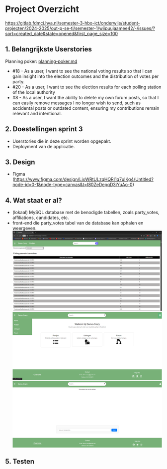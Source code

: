 # Project Overzicht
https://gitlab.fdmci.hva.nl/semester-3-hbo-ict/onderwijs/student-projecten/2024-2025/out-p-se-ti/semester-1/wiipuujaamee42/-/issues/?sort=created_date&state=opened&first_page_size=100
## 1. Belangrijkste Userstories 
Planning poker: [planning-poker.md](planning-poker.md)
- #18 -  As a user, I want to see the national voting results so that I can gain insight into the election outcomes and the distribution of votes per party.
- #20 -  As a user, I want to see the election results for each polling station of the local authority
- #8 - As a user, I want the ability to delete my own forum posts, so that I can easily remove messages I no longer wish to send, such as accidental posts or outdated content, ensuring my contributions remain relevant and intentional.

## 2. Doestellingen sprint 3
- Userstories die in deze sprint worden opgepakt.
- Deployment van de applicatie.

## 3. Design
- Figma (https://www.figma.com/design/LixWRtULzqHQRI1q7uIKg4/Untitled?node-id=0-1&node-type=canvas&t=I80ZeDepqD3iYuAo-0)

## 4. Wat staat er al?
- (lokaal) MySQL database met de benodigde tabellen, zoals party_votes, affiliations, candidates, etc.
- front-end die party_votes tabel van de database kan ophalen en weergeven.
![screenshot uitslag per stembureau](img_2.png)
![img_3.png](img_3.png)
![img_4.png](img_4.png)
## 5. Testen

